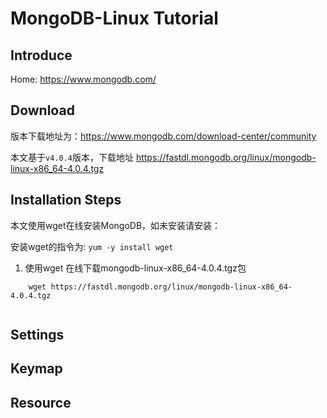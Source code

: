 # MongoDB-Linux Tutorial

## Introduce

Home: https://www.mongodb.com/
## Download
版本下载地址为：https://www.mongodb.com/download-center/community

本文基于`v4.0.4`版本，下载地址
https://fastdl.mongodb.org/linux/mongodb-linux-x86_64-4.0.4.tgz
## Installation Steps
本文使用wget在线安装MongoDB，如未安装请安装：

安装wget的指令为: `yum -y install wget`

1. 使用wget 在线下载mongodb-linux-x86_64-4.0.4.tgz包
```
    wget https://fastdl.mongodb.org/linux/mongodb-linux-x86_64-4.0.4.tgz
    
```
 

## Settings

## Keymap

## Resource
